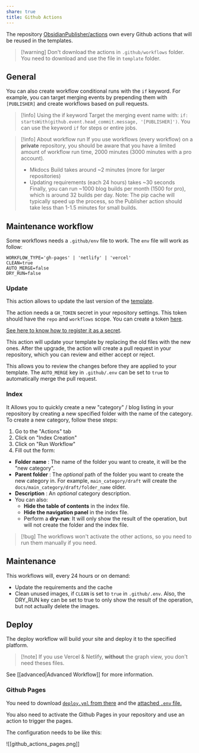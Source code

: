 ```yaml
---
share: true
title: Github Actions
---
```


The repository [ObsidianPublisher/actions](https://github.com/ObsidianPublisher/actions) own every Github actions that will be reused in the templates. 

> [!warning] Don't download the actions in `.github/workflows` folder.
> You need to download and use the file in `template` folder.

## General 

You can also create workflow conditional runs with the `if` keyword. For example, you can target merging events by prepending them with `[PUBLISHER]` and create workflows based on pull requests.

> [!info] Using the if keyword Target the merging event name with: `if: startsWith(github.event.head_commit.message, '[PUBLISHER]')`. You can use the keyword `if` for steps or entire jobs.

> [!info] About workflow run 
> If you use workflows (every workflow) on a **private** repository, you should be aware that you have a limited amount of workflow run time, 2000 minutes (3000 minutes with a pro account).
>
> - Mkdocs Build takes around ~2 minutes (more for larger repositories)
> - Updating requirements (each 24 hours) takes ~30 seconds 
> Finally, you can run ~1000 blog builds per month (1500 for pro), which is around 32 builds per day. Note: The pip cache will typically speed up the process, so the Publisher action should take less than 1-1.5 minutes for small builds.

## Maintenance workflow

Some workflows needs a `.github/env` file to work. The `env` file will work as follow:
```env
WORKFLOW_TYPE='gh-pages' | 'netlify' | 'vercel'
CLEAN=true
AUTO_MERGE=false
DRY_RUN=false
```

### Update

This action allows to update the last version of the [template](https://github.com/ObsidianPublisher/sync_template). 

The action needs a `GH_TOKEN` secret in your repository settings. This token should have the `repo` and `workflows` scope. You can create a token [here](https://github.com/settings/tokens/new?description=PUBLISHER%20TEMPLATE&scopes=repo,workflow).

[See here to know how to register it as a secret](https://docs.github.com/en/actions/reference/encrypted-secrets#creating-encrypted-secrets-for-a-repository).

This action will update your template by replacing the old files with the new ones. After the upgrade, the action will create a pull request in your repository, which you can review and either accept or reject.

This allows you to review the changes before they are applied to your template.
The `AUTO_MERGE` key in `.github/.env` can be set to `true` to automatically merge the pull request.

### Index

It Allows you to quickly create a new "category" / blog listing in your repository by creating a new specified folder with the name of the category. To create a new category, follow these steps:
 1. Go to the "Actions" tab
 2. Click on "Index Creation"
 3. Click on "Run Workflow"
 4. Fill out the form:

 - **Folder name** : The name of the folder you want to create, it will be the "new category".
 - **Parent folder** : The _optional_ path of the folder you want to create the new category in. For example, `main_category/draft` will create the `docs/main_category/draft/folder_name` older.
 - **Description** : An _optional_ category description.
 - You can also:
     - **Hide the table of contents** in the index file.
     - **Hide the navigation panel** in the index file.
     - Perform a **dry-run**: It will only show the result of the operation, but will not create the folder and the index file.

> [!bug] The workflows won't activate the other actions, so you need to run them manually if you need.

## Maintenance

This workflows will, every 24 hours or on demand:
- Update the requirements and the cache
- Clean unused images, if `CLEAN` is set to `true` in `.github/.env`. Also, the DRY_RUN key can be set to true to only show the result of the operation, but not actually delete the images.

## Deploy

The deploy workflow will build your site and deploy it to the specified platform. 

> [!note] If you use Vercel & Netlify, **without** the graph view, you don't need theses files.

See [[advanced|Advanced Workflow]] for more information.

### Github Pages

You need to download [`deploy.yml` from there](https://github.com/ObsidianPublisher/actions/blob/main/template/gh-pages/deploy.yml) and the [attached `.env` file.](https://github.com/ObsidianPublisher/actions/blob/main/template/gh-pages/.env)

You also need to activate the Github Pages in your repository and use an action to trigger the pages. 

The configuration needs to be like this:

![[github_actions_pages.png]]